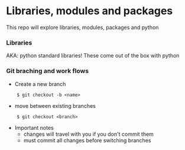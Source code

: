 # Libraries, modules and packages

This repo will explore libraries, modules, packages and python
### Libraries
AKA: python standard libraries! These come out of the box with python
### Git braching and work flows
- Create a new branch
````buildoutcfg
    $ git checkout -b <name>
````
- move between existing branches
````buildoutcfg
    $ git checkout <branch>
````
- Important notes
    - changes will travel with you if you don't commit them
    - must commit all changes before switching branches